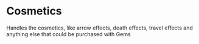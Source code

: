 # Cosmetics
Handles the cosmetics, like arrow effects, death effects, travel 
effects and anything else that could be purchased with Gems